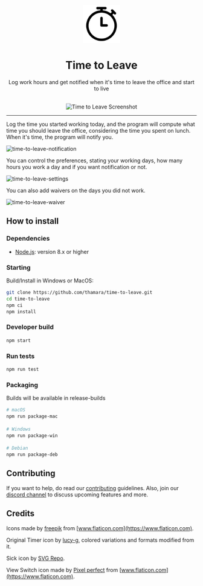 <div align="center">
  <img src="assets/timer.svg" alt="Time to Leave Logo" height="100">
  
  <br/>
  
  <h1><strong>Time to Leave</strong></h1>
  <p>Log work hours and get notified when it's time to leave the office and start to live</p>
  
  <br/>
  
  <img src="https://user-images.githubusercontent.com/846063/67172932-9e1db580-f393-11e9-87bc-1f51d57f8788.png" alt="Time to Leave Screenshot">
  
  <br/>
 
</div>

---

Log the time you started working today, and the program will compute what time you should leave the office, considering the time you spent on lunch. When it's time, the program will notify you.

![time-to-leave-notification](https://user-images.githubusercontent.com/846063/64999052-c9a51000-d8bc-11e9-9ed5-9e500d084a65.png)

You can control the preferences, stating your working days, how many hours you work a day and if you want notification or not.

![time-to-leave-settings](https://user-images.githubusercontent.com/846063/67173311-aaeed900-f394-11e9-8f40-9b3cf9ade901.png)

You can also add waivers on the days you did not work.

![time-to-leave-waiver](https://user-images.githubusercontent.com/846063/67172943-a4139680-f393-11e9-9f05-67f00da26bc1.png)

## How to install

### Dependencies

-   [Node.js](https://nodejs.org/en/): version 8.x or higher

### Starting

Build/Install in Windows or MacOS:

```bash
git clone https://github.com/thamara/time-to-leave.git
cd time-to-leave
npm ci
npm install
```

### Developer build

```bash
npm start
```

### Run tests

```bash
npm run test
```

### Packaging

Builds will be available in release-builds

```bash
# macOS
npm run package-mac

# Windows
npm run package-win

# Debian
npm run package-deb
```

## Contributing

If you want to help, do read our [contributing](CONTRIBUTING.md) guidelines.
Also, join our [discord channel](https://discord.gg/THph9C) to discuss upcoming features and more.

## Credits

Icons made by [freepik](https://www.flaticon.com/authors/freepik) from [www.flaticon.com](https://www.flaticon.com).

Original Timer icon by [lucy-g](https://icon-icons.com/icon/timer/121243), colored variations and formats modified from it.

Sick icon by [SVG Repo](https://www.svgrepo.com/svg/271898/sick).

View Switch icon made by [Pixel perfect](https://www.flaticon.com/authors/pixel-perfect) from [www.flaticon.com](https://www.flaticon.com).
